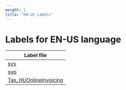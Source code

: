 ```yaml
---
weight: 1
title: "EN-US Labels"
---
```


# Labels for EN-US language

| Label file                                      |
| ----------------------------------------------- |
| [sys](sys/)                                     |
| [syp](syp/)                                     |
| [Tax_HUOnlineInvoicing](Tax_HUOnlineInvoicing/) |
